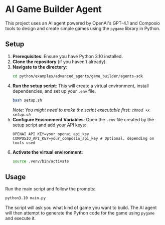 # AI Game Builder Agent

This project uses an AI agent powered by OpenAI's GPT-4.1 and Composio tools to design and create simple games using the `pygame` library in Python.

## Setup

1.  **Prerequisites**: Ensure you have Python 3.10 installed.
2.  **Clone the repository** (if you haven't already).
3.  **Navigate to the directory**:
    ```bash
    cd python/examples/advanced_agents/game_builder/agents-sdk
    ```
4.  **Run the setup script**: This will create a virtual environment, install dependencies, and set up your `.env` file.
    ```bash
    bash setup.sh
    ```
    *Note: You might need to make the script executable first: `chmod +x setup.sh`*
5.  **Configure Environment Variables**: Open the `.env` file created by the setup script and add your API keys:
    ```dotenv
    OPENAI_API_KEY=your_openai_api_key
    COMPOSIO_API_KEY=your_composio_api_key # Optional, depending on tools used
    ```
6.  **Activate the virtual environment**:
    ```bash
    source .venv/bin/activate
    ```

## Usage

Run the main script and follow the prompts:

```bash
python3.10 main.py
```

The script will ask you what kind of game you want to build. The AI agent will then attempt to generate the Python code for the game using `pygame` and execute it.